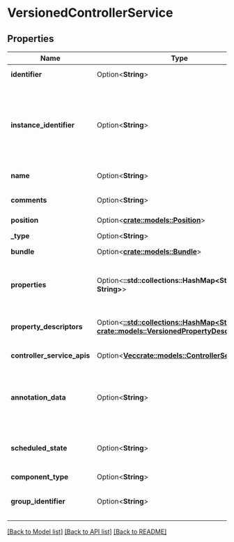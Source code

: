 # VersionedControllerService

## Properties

Name | Type | Description | Notes
------------ | ------------- | ------------- | -------------
**identifier** | Option<**String**> | The component's unique identifier | [optional]
**instance_identifier** | Option<**String**> | The instance ID of an existing component that is described by this VersionedComponent, or null if this is not mapped to an instantiated component | [optional]
**name** | Option<**String**> | The component's name | [optional]
**comments** | Option<**String**> | The user-supplied comments for the component | [optional]
**position** | Option<[**crate::models::Position**](Position.md)> |  | [optional]
**_type** | Option<**String**> | The type of the extension component | [optional]
**bundle** | Option<[**crate::models::Bundle**](Bundle.md)> |  | [optional]
**properties** | Option<**::std::collections::HashMap<String, String>**> | The properties for the component. Properties whose value is not set will only contain the property name. | [optional]
**property_descriptors** | Option<[**::std::collections::HashMap<String, crate::models::VersionedPropertyDescriptor>**](VersionedPropertyDescriptor.md)> | The property descriptors for the component. | [optional]
**controller_service_apis** | Option<[**Vec<crate::models::ControllerServiceApi>**](ControllerServiceAPI.md)> | Lists the APIs this Controller Service implements. | [optional]
**annotation_data** | Option<**String**> | The annotation for the controller service. This is how the custom UI relays configuration to the controller service. | [optional]
**scheduled_state** | Option<**String**> | The ScheduledState denoting whether the Controller Service is ENABLED or DISABLED | [optional]
**component_type** | Option<**String**> |  | [optional]
**group_identifier** | Option<**String**> | The ID of the Process Group that this component belongs to | [optional]

[[Back to Model list]](../README.md#documentation-for-models) [[Back to API list]](../README.md#documentation-for-api-endpoints) [[Back to README]](../README.md)


